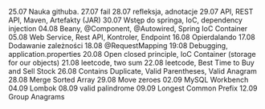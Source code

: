 25.07   Nauka githuba.
27.07   fail
28.07	refleksja, adnotacje
29.07	API, REST API, Maven, Artefakty (JAR)
30.07	Wstęp do springa, IoC, dependency injection
04.08	Beany, @Component, @Autowired, Spring IoC Container
05.08	Web Service, Rest API, Kontroler, Endpoint
16.08	Opierdalando
17.08	Dodawanie zależności
18.08	@RequestMapping
19:08	Debugging, application.properties
20.08	Open closed principle, IoC Container (storage for our objects)
21.08	leetcode, two sum
22.08	leetcode, Best Time to Buy and Sell Stock
26.08	Contains Duplicate, Valid Parentheses, Valid Anagram
28.08	Merge Sorted Array
29.08	Move zeroes
02.09	MySQL Workbench
04.09	Lombok
08.09	valid palindrome
09.09	Longest Common Prefix
12.09	Group Anagrams